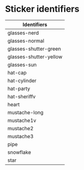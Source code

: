 # Sticker identifiers

| Identifiers            |
| ---------------------- |
| glasses-nerd           |
| glasses-normal         |
| glasses-shutter-green  |
| glasses-shutter-yellow |
| glasses-sun            |
| hat-cap                |
| hat-cylinder           |
| hat-party              |
| hat-sheriffv           |
| heart                  |
| mustache-long          |
| mustache1v             |
| mustache2              |
| mustache3              |
| pipe                   |
| snowflake              |
| star                   |
